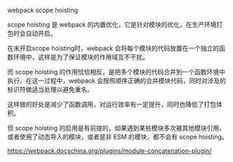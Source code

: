 webpack scope hoisting

scope hoisting 是 webpack 的内置优化，它是针对模块的优化，在生产环境打包时会自动开启。

在未开启scope hoisting时，webpack 会将每个模块的代码放置在一个独立的函数环境中，这样是为了保证模块的作用域互不干扰。

而 scope hoisting 的作用恰恰相反，是把多个模块的代码合并到一个函数环境中执行。在这一过程中，webpack 会按照顺序正确的合并模块代码，同时对涉及的标识符做适当处理以避免重名。

这样做的好处是减少了函数调用，对运行效率有一定提升，同时也降低了打包体积。

但 scope hoisting 的启用是有前提的，如果遇到某些模块多次被其他模块引用，或者使用了动态导入的模块，或者是非 ESM 的模块，都不会有 scope hoisting。

https://webpack.docschina.org/plugins/module-concatenation-plugin/